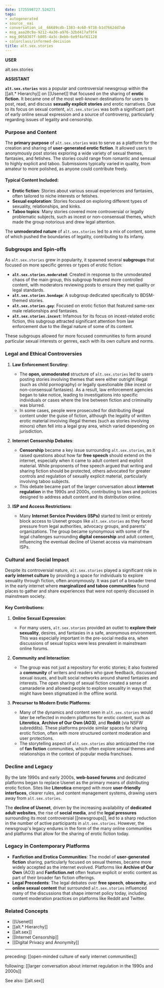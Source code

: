 ```yaml
---
date: 1725598727.524271
tags:
- autogenerated
- source__oai
- conversation_id__66689cdb-1383-4c60-9738-b1d7662dd7ab
- msg_aaa20c9a-9212-4a30-a976-32bd417af9f4
- msg_0058307f-b805-4a3c-8ebb-6e9f4af61128
- colorclass/informed-decision
title: alt.sex.stories
---
```


**USER**

alt.sex.stories


**ASSISTANT**

**`alt.sex.stories`** was a popular and controversial newsgroup within the [[alt.* Hierarchy]] on [[Usenet]] that focused on the sharing of **erotic fiction**. It became one of the most well-known destinations for users to post, read, and discuss **sexually explicit stories** and erotic narratives. Due to its focus on sexual content, `alt.sex.stories` was both a significant part of early online sexual expression and a source of controversy, particularly regarding issues of legality and censorship.

### Purpose and Content

The **primary purpose** of `alt.sex.stories` was to serve as a platform for the creation and sharing of **user-generated erotic fiction**. It allowed users to anonymously post stories exploring a wide variety of sexual themes, fantasies, and fetishes. The stories could range from romantic and sensual to highly explicit and taboo. Submissions typically varied in quality, from amateur to more polished, as anyone could contribute freely.

#### Typical Content Included:
- **Erotic fiction**: Stories about various sexual experiences and fantasies, often tailored to niche interests or fetishes.
- **Sexual exploration**: Stories focused on exploring different types of sexuality, relationships, and kinks.
- **Taboo topics**: Many stories covered more controversial or legally problematic subjects, such as incest or non-consensual themes, which made the group notorious and drew legal attention.
  
The **unmoderated nature** of `alt.sex.stories` led to a mix of content, some of which pushed the boundaries of legality, contributing to its infamy.

### Subgroups and Spin-offs

As `alt.sex.stories` grew in popularity, it spawned several **subgroups** that focused on more specific genres or types of erotic fiction:
- **`alt.sex.stories.moderated`**: Created in response to the unmoderated chaos of the main group, this subgroup featured more controlled content, with moderators reviewing posts to ensure they met quality or legal standards.
- **`alt.sex.stories.bondage`**: A subgroup dedicated specifically to BDSM-themed stories.
- **`alt.sex.stories.gay`**: Focused on erotic fiction that featured same-sex male relationships and fantasies.
- **`alt.sex.stories.incest`**: Infamous for its focus on incest-related erotic fiction, this subgroup attracted significant attention from law enforcement due to the illegal nature of some of its content.

These subgroups allowed for more focused communities to form around particular sexual interests or genres, each with its own culture and norms.

### Legal and Ethical Controversies

1. **Law Enforcement Scrutiny**:  
   - The **open, unmoderated** structure of `alt.sex.stories` led to users posting stories involving themes that were either outright illegal (such as child pornography) or legally questionable (like incest or non-consensual fantasies). As a result, law enforcement agencies began to take notice, leading to investigations into specific individuals or cases where the line between fiction and criminality was blurred.
   - In some cases, people were prosecuted for distributing illegal content under the guise of fiction, although the legality of written erotic material involving illegal themes (such as stories involving minors) often fell into a legal gray area, which varied depending on jurisdiction.

2. **Internet Censorship Debates**:  
   - **Censorship** became a key issue surrounding `alt.sex.stories`, as it raised questions about how far **free speech** should extend on the internet, especially when it came to adult content and explicit material. While proponents of free speech argued that writing and sharing fiction should be protected, others advocated for greater controls and regulation of sexually explicit material, particularly involving taboo subjects.
   - This debate became part of the larger conversation about **internet regulation** in the 1990s and 2000s, contributing to laws and policies designed to address adult content and its distribution online.

3. **ISP and Access Restrictions**:  
   - Many **Internet Service Providers (ISPs)** started to limit or entirely block access to Usenet groups like `alt.sex.stories` as they faced pressure from legal authorities, advocacy groups, and parents' organizations. The group became synonymous with some of the legal challenges surrounding **digital censorship** and adult content, influencing the eventual decline of Usenet access via mainstream ISPs.

### Cultural and Social Impact

Despite its controversial nature, `alt.sex.stories` played a significant role in **early internet culture** by providing a space for individuals to explore sexuality through fiction, often anonymously. It was part of a broader trend in the early internet where **marginalized and taboo communities** found places to gather and share experiences that were not openly discussed in mainstream society.

#### Key Contributions:
1. **Online Sexual Expression**:  
   - For many users, `alt.sex.stories` provided an outlet to **explore their sexuality**, desires, and fantasies in a safe, anonymous environment. This was especially important in the pre-social media era, when discussions of sexual topics were less prevalent in mainstream online forums.

2. **Community and Interaction**:  
   - The group was not just a repository for erotic stories; it also fostered a **community** of writers and readers who gave feedback, discussed sexual issues, and built social networks around shared fantasies and interests. The open sharing of sexual fiction created a sense of camaraderie and allowed people to explore sexuality in ways that might have been stigmatized in the offline world.

3. **Precursor to Modern Erotic Platforms**:  
   - Many of the dynamics and content seen in `alt.sex.stories` would later be reflected in modern platforms for erotic content, such as **Literotica**, **Archive of Our Own (AO3)**, and **Reddit** (via NSFW subreddits). These platforms provide similar spaces for sharing erotic fiction, often with more structured content moderation and user protections.
   - The storytelling aspect of `alt.sex.stories` also anticipated the rise of **fan fiction** communities, which often explore sexual themes and relationships in the context of popular media franchises.

### Decline and Legacy

By the late 1990s and early 2000s, **web-based forums** and dedicated platforms began to replace Usenet as the primary means of distributing erotic fiction. Sites like **Literotica** emerged with more **user-friendly interfaces**, clearer rules, and content management systems, drawing users away from `alt.sex.stories`.

The **decline of Usenet**, driven by the increasing availability of **dedicated adult websites**, the rise of **social media**, and the **legal pressures** surrounding its most controversial [[newsgroups]], led to a sharp reduction in the number of active participants in `alt.sex.stories`. However, the newsgroup's legacy endures in the form of the many online communities and platforms that allow for the sharing of erotic fiction today.

### Legacy in Contemporary Platforms

- **Fanfiction and Erotica Communities**: The model of **user-generated fiction** sharing, particularly focused on sexual themes, became more widely accepted as the internet evolved. Platforms like **Archive of Our Own** (AO3) and **Fanfiction.net** often feature explicit or erotic content as part of their broader fan fiction offerings.
- **Legal Precedents**: The legal debates over **free speech**, **obscenity**, and **online sexual content** that surrounded `alt.sex.stories` influenced many of the discussions that shape internet policy today, including content moderation practices on platforms like Reddit and Twitter.
  
### Related Concepts
- [[Usenet]]
- [[alt.* Hierarchy]]
- [[alt.sex]]
- [[Internet Censorship]]
- [[Digital Privacy and Anonymity]]


---

preceding: [[open-minded culture of early internet communities]]  


following: [[larger conversation about internet regulation in the 1990s and 2000s]]

See also: [[alt.sex]]
